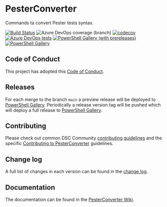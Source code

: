 # PesterConverter

Commands ta convert Pester tests syntax.

[![Build Status](https://dev.azure.com/viscalyx/PesterConverter/_apis/build/status/viscalyx.PesterConverter?branchName=main)](https://dev.azure.com/viscalyx/PesterConverter/_build/latest?definitionId=32&branchName=main)
![Azure DevOps coverage (branch)](https://img.shields.io/azure-devops/coverage/viscalyx/PesterConverter/32/main)
[![codecov](https://codecov.io/gh/viscalyx/PesterConverter/branch/main/graph/badge.svg)](https://codecov.io/gh/viscalyx/PesterConverter)
[![Azure DevOps tests](https://img.shields.io/azure-devops/tests/viscalyx/PesterConverter/32/main)](https://dsccommunity.visualstudio.com/PesterConverter/_test/analytics?definitionId=32&contextType=build)
[![PowerShell Gallery (with prereleases)](https://img.shields.io/powershellgallery/vpre/PesterConverter?label=PesterConverter%20Preview)](https://www.powershellgallery.com/packages/PesterConverter/)
[![PowerShell Gallery](https://img.shields.io/powershellgallery/v/PesterConverter?label=PesterConverter)](https://www.powershellgallery.com/packages/PesterConverter/)

## Code of Conduct

This project has adopted this [Code of Conduct](CODE_OF_CONDUCT.md).

## Releases

For each merge to the branch `main` a preview release will be
deployed to [PowerShell Gallery](https://www.powershellgallery.com/).
Periodically a release version tag will be pushed which will deploy a
full release to [PowerShell Gallery](https://www.powershellgallery.com/).

## Contributing

Please check out common DSC Community [contributing guidelines](https://dsccommunity.org/guidelines/contributing)
and the specific [Contributing to PesterConverter](https://github.com/viscalyx/PesterConverter/blob/main/CONTRIBUTING.md)
guidelines.

## Change log

A full list of changes in each version can be found in the [change log](CHANGELOG.md).

## Documentation

The documentation can be found in the [PesterConverter Wiki](https://github.com/viscalyx/PesterConverter/wiki).
